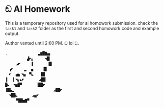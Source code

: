 # ඞ AI Homework

This is a temporary repository used for ai homowork submission. check the `task1` and `task2` folder as the first and second homowork code and example output.

Author vented until 2:00 PM. ඞ lol ඞ.

```
.　　         　▃▆█▇▄▖
　　     　▟◤▖　　　◥█▎
　　　◢◤　   ▐　　　　▐▉
　▗◤　　　▂　▗▖　　▕█▎
　◤　▗▅▖◥▄　▀◣　　█▊
▐　▕▎◥▖◣◤　　　　◢██
█◣　◥▅█▀　　　　▐██◤
▐█▙▂　　　             ◢██◤
　◥██◣　　　　◢▄◤
　　　▀██▅▇▀ 
```